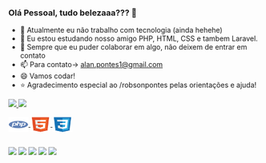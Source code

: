 ### Olá Pessoal, tudo belezaaa??? 👋

- 🔭 Atualmente eu não trabalho com tecnologia (ainda hehehe)
- 🌱 Eu estou estudando nosso amigo PHP, HTML, CSS e tambem Laravel.
- 💬 Sempre que eu puder colaborar em algo, não deixem de entrar em contato
- 📫 Para contato-> alan.pontes1@gmail.com
- 😄 Vamos codar!
- :star: Agradecimento especial ao /robsonpontes pelas orientações e ajuda! 

 <div>
  <a href="https://github.com/alan-1990">
  <img height="180em" src="https://github-readme-stats.vercel.app/api?username=alan-1990&show_icons=true&theme=tokyonight&include_all_commits=true&count_private=true"/>
  <img height="180em" src="https://github-readme-stats.vercel.app/api/top-langs/?username=alan-1990&layout=normal&langs_count=7&theme=tokyonight"/>
</div>
<div style="display: inline_block"><br>
  <img align="center" alt="Alan-php" height="30" width="40" src="https://raw.githubusercontent.com/devicons/devicon/master/icons/php/php-plain.svg">
  <img align="center" alt="Alan-HTML" height="30" width="40" src="https://raw.githubusercontent.com/devicons/devicon/master/icons/html5/html5-original.svg">
  <img align="center" alt="Alan-CSS" height="30" width="40" src="https://raw.githubusercontent.com/devicons/devicon/master/icons/css3/css3-original.svg">
</div>
  
   ##
 
<div> 
  <a href = "mailto:alan.pontes1@gmail.com"><img src="https://img.shields.io/badge/-Gmail-%23333?style=for-the-badge&logo=gmail&logoColor=white" target="_blank"></a>
  <a href="https://www.instagram.com/alan_apn/" target="_blank"><img src="https://img.shields.io/badge/-Instagram-%23E4405F?style=for-the-badge&logo=instagram&logoColor=white" target="_blank"></a>
  <a href="https://github.com/alan-1990/alan-1990" target="_blank"><img src="https://img.shields.io/badge/GitHub-100000?style=for-the-badge&logo=github&logoColor=white" target="_blank"></a>
  <a href="https://dev.to" target="_blank"><img src="https://img.shields.io/badge/dev.to-0A0A0A?style=for-the-badge&logo=dev.to&logoColor=white" target="_blank"></a>
  <a href="https://wa.me/5511947854743?&text=Whats%20do%20Alan" target="_blank"><img src="https://img.shields.io/badge/WhatsApp-25D366?style=for-the-badge&logo=whatsapp&logoColor=white" target="_blank"></a>
 
 </div>
